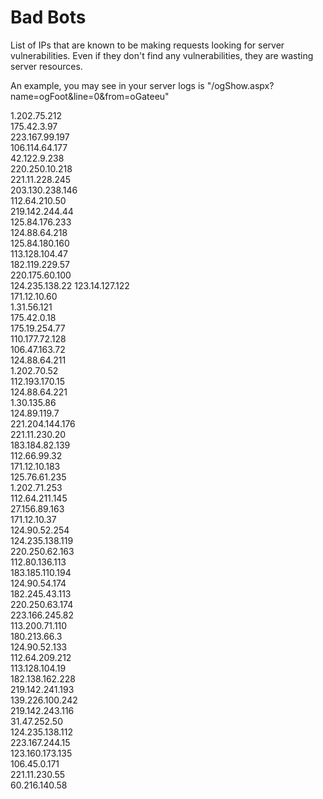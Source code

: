 # Bad Bots
List of IPs that are known to be making requests looking for server vulnerabilities. Even if they don't find any vulnerabilities, they are wasting server resources. 
 
An example, you may see in your server logs is "/ogShow.aspx?name=ogFoot&line=0&from=oGateeu"

1.202.75.212  
175.42.3.97  
223.167.99.197  
106.114.64.177  
42.122.9.238  
220.250.10.218  
221.11.228.245  
203.130.238.146  
112.64.210.50  
219.142.244.44  
125.84.176.233  
124.88.64.218  
125.84.180.160  
113.128.104.47  
182.119.229.57  
220.175.60.100  
124.235.138.22
123.14.127.122  
171.12.10.60  
1.31.56.121  
175.42.0.18  
175.19.254.77  
110.177.72.128  
106.47.163.72  
124.88.64.211  
1.202.70.52  
112.193.170.15  
124.88.64.221  
1.30.135.86  
124.89.119.7  
221.204.144.176  
221.11.230.20  
183.184.82.139  
112.66.99.32  
171.12.10.183  
125.76.61.235  
1.202.71.253  
112.64.211.145  
27.156.89.163  
171.12.10.37  
124.90.52.254  
124.235.138.119  
220.250.62.163  
112.80.136.113  
183.185.110.194  
124.90.54.174  
182.245.43.113  
220.250.63.174  
223.166.245.82  
113.200.71.110  
180.213.66.3  
124.90.52.133  
112.64.209.212  
113.128.104.19  
182.138.162.228  
219.142.241.193  
139.226.100.242  
219.142.243.116  
31.47.252.50  
124.235.138.112  
223.167.244.15  
123.160.173.135  
106.45.0.171  
221.11.230.55  
60.216.140.58  
